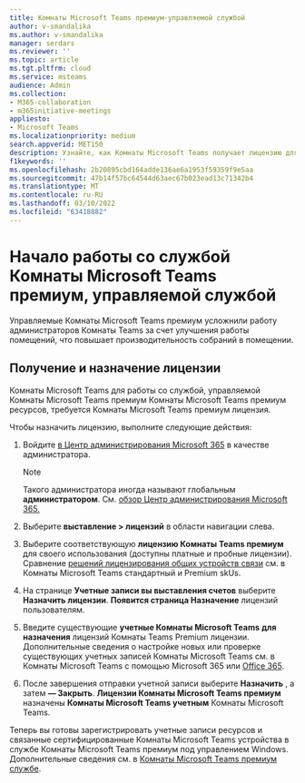 ```yaml
---
title: Комнаты Microsoft Teams премиум-управляемой службой
author: v-smandalika
ms.author: v-smandalika
manager: serdars
ms.reviewer: ''
ms.topic: article
ms.tgt.pltfrm: cloud
ms.service: msteams
audience: Admin
ms.collection:
- M365-collaboration
- m365initiative-meetings
appliesto:
- Microsoft Teams
ms.localizationpriority: medium
search.appverid: MET150
description: Узнайте, как Комнаты Microsoft Teams получает лицензию для доступа к службе Комнаты Microsoft Teams с премиум-управлением.
f1keywords: ''
ms.openlocfilehash: 2b20895cbd164adde136ae6a1953f59359f9e5aa
ms.sourcegitcommit: 47b14f57bc64544d63aec67b023ead13c71342b4
ms.translationtype: MT
ms.contentlocale: ru-RU
ms.lasthandoff: 03/10/2022
ms.locfileid: "63418882"
---
```

# <a name="getting-started-with-microsoft-teams-rooms-premium-managed-service"></a>Начало работы со службой Комнаты Microsoft Teams премиум, управляемой службой

Управляемые Комнаты Microsoft Teams премиум усложнили работу администраторов Комнаты Teams за счет улучшения работы помещений, что повышает производительность собраний в помещении.

## <a name="obtain-and-assign-a-license"></a>Получение и назначение лицензии

Комнаты Microsoft Teams для работы со службой, управляемой Комнаты Microsoft Teams премиум Комнаты Microsoft Teams премиум ресурсов, требуется Комнаты Microsoft Teams премиум лицензия.

Чтобы назначить лицензию, выполните следующие действия:

1. Войдите [в Центр администрирования Microsoft 365](https://admin.microsoft.com) в качестве администратора.

    > [!NOTE]
    > Такого администратора иногда называют глобальным **администратором**. См. [обзор Центр администрирования Microsoft 365.](/microsoft-365/business-video/admin-center-overview)

2. Выберите **выставление > лицензий** в области навигации слева.
3. Выберите соответствующую **лицензию Комнаты Teams премиум** для своего использования (доступны платные и пробные лицензии). Сравнение [решений лицензирования общих устройств связи](rooms-licensing.md) см. в Комнаты Microsoft Teams стандартный и Premium skUs.
4. На странице **Учетные записи вы выставления счетов** выберите **Назначить лицензии**. **Появится страница Назначение** лицензий пользователям.
5. Введите существующие **учетные Комнаты Microsoft Teams** **для назначения** лицензий Комнаты Teams Premium лицензии. Дополнительные сведения о настройке новых или проверке существующих учетных записей Комнаты Microsoft Teams см. в Комнаты Microsoft Teams с помощью Microsoft 365 или [Office 365](with-office-365.md).
6. После завершения отправки учетной записи выберите **Назначить** , а затем **— Закрыть**. **Лицензии Комнаты Microsoft Teams премиум** назначены **Комнаты Microsoft Teams учетным** Комнаты Microsoft Teams.

Теперь вы готовы зарегистрировать учетные записи ресурсов и связанные сертифицированные Комнаты Microsoft Teams устройства в службе Комнаты Microsoft Teams премиум под управлением Windows. Дополнительные сведения см. в [Комнаты Microsoft Teams премиум службе](enrolling-mtrp-managed-service.md).
